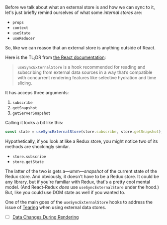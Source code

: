 Before we talk about what an external store is and how we can sync to it, let's just briefly remind ourselves of what some *internal stores* are:

- `props`
- `context`
- `useState`
- `useReducer`

So, like we can reason that an external store is anything outside of React.

Here is the TL;DR from [the React documentation](https://beta.reactjs.org/apis/react/useSyncExternalStore):

> `useSyncExternalStore` is a hook recommended for reading and subscribing from external data sources in a way that’s compatible with concurrent rendering features like selective hydration and time slicing.

It has acceps three arguments:

1. `subscribe`
2. `getSnapshot`
3. `getServerSnapshot`

Calling it looks a bit like this:

```js
const state = useSyncExternalStore(store.subscribe, store.getSnapshot);
```

Hypothetically, if you look at like a Redux store, you might notice two of its methods are shockingly similar.

- `store.subscribe`
- `store.getState`

The latter of the two is gets a—umm—*snapshot* of the current state of the Redux store. And obviously, it doesn't have to be a Redux store. It could be any library, but if you're familiar with Redux, that's a pretty cool mental model. (And React-Redux *does* use `useSyncExternalStore` under the hood.) But, like you could use DOM state as well if you wanted to.

One of the main goes of the `useSyncExternalStore` hooks to address the issue of [Tearing](Tearing.md) when using external data stores.

- [ ] [Data Changes During Rendering](https://github.com/reactwg/react-18/discussions/35#discussioncomment-823583)

